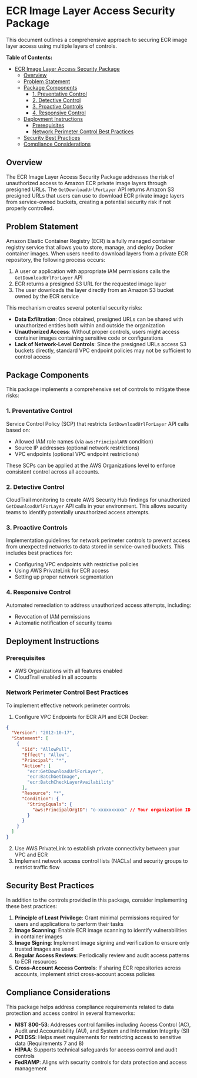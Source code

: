 # ECR Image Layer Access Security Package

This document outlines a comprehensive approach to securing ECR image layer access using multiple layers of controls.

**Table of Contents:**

- [ECR Image Layer Access Security Package](#ecr-image-layer-access-security-package)
  - [Overview](#overview)
  - [Problem Statement](#problem-statement)
  - [Package Components](#package-components)
    - [1. Preventative Control](#1-preventative-control)
    - [2. Detective Control](#2-detective-control)
    - [3. Proactive Controls](#3-proactive-controls)
    - [4. Responsive Control](#4-responsive-control)
  - [Deployment Instructions](#deployment-instructions)
    - [Prerequisites](#prerequisites)
    - [Network Perimeter Control Best Practices](#network-perimeter-control-best-practices)
  - [Security Best Practices](#security-best-practices)
  - [Compliance Considerations](#compliance-considerations)

## Overview

The ECR Image Layer Access Security Package addresses the risk of unauthorized access to Amazon ECR private image layers through presigned URLs. The `GetDownloadUrlForLayer` API returns Amazon S3 presigned URLs that users can use to download ECR private image layers from service-owned buckets, creating a potential security risk if not properly controlled.

## Problem Statement

Amazon Elastic Container Registry (ECR) is a fully managed container registry service that allows you to store, manage, and deploy Docker container images. When users need to download layers from a private ECR repository, the following process occurs:

1. A user or application with appropriate IAM permissions calls the `GetDownloadUrlForLayer` API
2. ECR returns a presigned S3 URL for the requested image layer
3. The user downloads the layer directly from an Amazon S3 bucket owned by the ECR service

This mechanism creates several potential security risks:

- **Data Exfiltration**: Once obtained, presigned URLs can be shared with unauthorized entities both within and outside the organization
- **Unauthorized Access**: Without proper controls, users might access container images containing sensitive code or configurations
- **Lack of Network-Level Controls**: Since the presigned URLs access S3 buckets directly, standard VPC endpoint policies may not be sufficient to control access

## Package Components

This package implements a comprehensive set of controls to mitigate these risks:

### 1. Preventative Control

Service Control Policy (SCP) that restricts `GetDownloadUrlForLayer` API calls based on:

- Allowed IAM role names (via `aws:PrincipalARN` condition)
- Source IP addresses (optional network restrictions)
- VPC endpoints (optional VPC endpoint restrictions)

These SCPs can be applied at the AWS Organizations level to enforce consistent control across all accounts.

### 2. Detective Control

CloudTrail monitoring to create AWS Security Hub findings for unauthorized `GetDownloadUrlForLayer` API calls in your environment. This allows security teams to identify potentially unauthorized access attempts.

### 3. Proactive Controls

Implementation guidelines for network perimeter controls to prevent access from unexpected networks to data stored in service-owned buckets. This includes best practices for:

- Configuring VPC endpoints with restrictive policies
- Using AWS PrivateLink for ECR access
- Setting up proper network segmentation

### 4. Responsive Control

Automated remediation to address unauthorized access attempts, including:

- Revocation of IAM permissions
- Automatic notification of security teams

## Deployment Instructions

### Prerequisites

- AWS Organizations with all features enabled
- CloudTrail enabled in all accounts

### Network Perimeter Control Best Practices

To implement effective network perimeter controls:

1. Configure VPC Endpoints for ECR API and ECR Docker:

```json
{
  "Version": "2012-10-17",
  "Statement": [
    {
      "Sid": "AllowPull",
      "Effect": "Allow",
      "Principal": "*",
      "Action": [
        "ecr:GetDownloadUrlForLayer",
        "ecr:BatchGetImage",
        "ecr:BatchCheckLayerAvailability"
      ],
      "Resource": "*",
      "Condition": {
        "StringEquals": {
          "aws:PrincipalOrgID": "o-xxxxxxxxxx" // Your organization ID
        }
      }
    }
  ]
}
```

2. Use AWS PrivateLink to establish private connectivity between your VPC and ECR
3. Implement network access control lists (NACLs) and security groups to restrict traffic flow

## Security Best Practices

In addition to the controls provided in this package, consider implementing these best practices:

1. **Principle of Least Privilege**: Grant minimal permissions required for users and applications to perform their tasks
2. **Image Scanning**: Enable ECR image scanning to identify vulnerabilities in container images
3. **Image Signing**: Implement image signing and verification to ensure only trusted images are used
4. **Regular Access Reviews**: Periodically review and audit access patterns to ECR resources
5. **Cross-Account Access Controls**: If sharing ECR repositories across accounts, implement strict cross-account access policies

## Compliance Considerations

This package helps address compliance requirements related to data protection and access control in several frameworks:

- **NIST 800-53**: Addresses control families including Access Control (AC), Audit and Accountability (AU), and System and Information Integrity (SI)
- **PCI DSS**: Helps meet requirements for restricting access to sensitive data (Requirements 7 and 8)
- **HIPAA**: Supports technical safeguards for access control and audit controls
- **FedRAMP**: Aligns with security controls for data protection and access management
